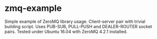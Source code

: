 # zmq-example

Simple example of ZeroMQ library usage. Client-server pair with trivial building script. Uses PUB-SUB, PULL-PUSH and DEALER-ROUTER socket pairs. Tested under Ubuntu 16.04 with ZeroMQ 4.2.1 installed.
